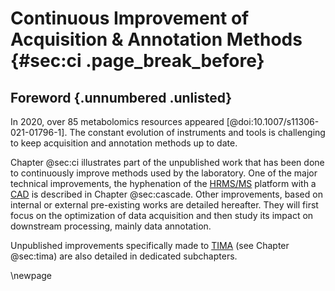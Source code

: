 # Continuous Improvement of Acquisition & Annotation Methods {#sec:ci .page_break_before}

## Foreword {.unnumbered .unlisted}

In 2020, over 85 metabolomics resources appeared [@doi:10.1007/s11306-021-01796-1].
The constant evolution of instruments and tools is challenging to keep acquisition and annotation methods up to date.

Chapter @sec:ci illustrates part of the unpublished work that has been done to continuously improve methods used by the laboratory.
One of the major technical improvements, the hyphenation of the [HR](#hr)[MS/MS](#msms) platform with a [CAD](#cad) is described in Chapter @sec:cascade.
Other improvements, based on internal or external pre-existing works are detailed hereafter.
They will first focus on the optimization of data acquisition and then study its impact on downstream processing, mainly data annotation.

Unpublished improvements specifically made to [TIMA](#tima) (see Chapter @sec:tima) are also detailed in dedicated subchapters.

\newpage